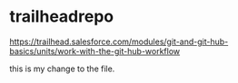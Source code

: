 # trailheadrepo
https://trailhead.salesforce.com/modules/git-and-git-hub-basics/units/work-with-the-git-hub-workflow 

this is my change to the file.
